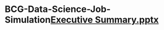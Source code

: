 # BCG-Data-Science-Job-Simulation[Executive Summary.pptx](https://github.com/user-attachments/files/15526530/Executive.Summary.pptx)
